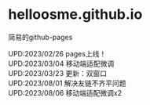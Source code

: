# helloosme.github.io
简易的github-pages

UPD:2023/02/26 pages上线！  
UPD:2023/03/04 移动端适配微调  
UPD:2023/03/23 更新：双窗口  
UPD:2023/08/01 解决友链不齐平问题  
UPD:2023/08/06 移动端适配微调x2
